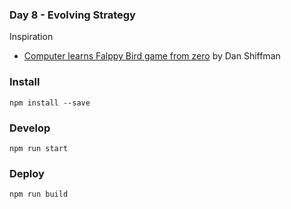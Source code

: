 ### Day 8 - Evolving Strategy

Inspiration
- [Computer learns Falppy Bird game from zero](https://shiffman.github.io/Neural-Network-p5/examples/neuro-evolution/flappy/) by Dan Shiffman

### Install
`npm install --save`

### Develop
`npm run start`

### Deploy
`npm run build`
